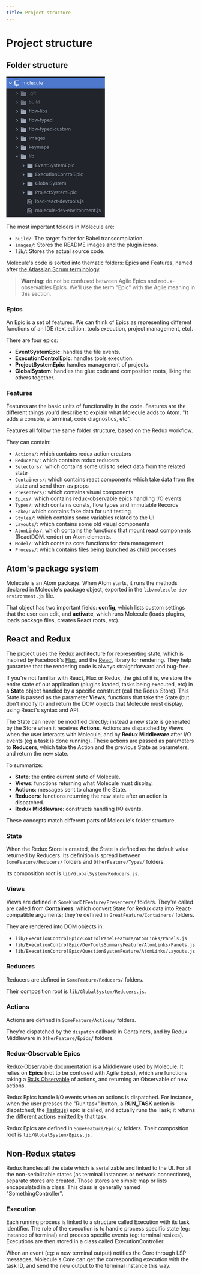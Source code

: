 ```yaml
---
title: Project structure
---
```


# Project structure

## Folder structure

![Molecule's folder structure](assets/molecule-folders.png)

The most important folders in Molecule are:

* `build/`: The target folder for Babel transcompilation.
* `images/`: Stores the README images and the plugin icons.
* `lib/`: Stores the actual source code.

Molecule's code is sorted into thematic folders: Epics and Features, named
after
[the Atlassian Scrum terminology](https://www.atlassian.com/agile/project-management/epics-stories-themes).

> **Warning**: do not be confused between Agile Epics and redux-observables Epics. We'll use the term "Epic" with the Agile meaning in this section.

### Epics

An Epic is a set of features. We can think of Epics as representing different
functions of an IDE (text edition, tools execution, project management, etc).

There are four epics:

- **EventSystemEpic**: handles the file events.
- **ExecutionControlEpic**: handles tools execution.
- **ProjectSystemEpic**: handles management of projects.
- **GlobalSystem**: handles the glue code and composition roots, liking the others together.

### Features

Features are the basic units of functionality in the code. Features are the
different things you'd describe to explain what Molecule adds to Atom. "It adds
a console, a terminal, code diagnostics, etc".

Features all follow the same folder structure, based on the Redux workflow.

They can contain:

- `Actions/`: which contains redux action creators
- `Reducers/`: which contains redux reducers
- `Selectors/`: which contains some utils to select data from the related state
- `Containers/`: which contains react components which take data from the state and send them as props
- `Presenters/`: which contains visual components
- `Epics/`: which contains redux-observable epics handling I/O events
- `Types/`: which contains consts, flow types and immutable Records
- `Fake/`: which contains fake data for unit testing
- `Styles/`: which contains some variables related to the UI
- `Layouts/`: which contains some old visual components
- `AtomLinks/`: which contains the functions that mount react components (ReactDOM.render) on Atom elements.
- `Model/`: which contains core functions for data management
- `Process/`: which contains files being launched as child processes


## Atom's package system

Molecule is an Atom package. When Atom starts, it runs the methods declared in
Molecule's package object, exported in the `lib/molecule-dev-environment.js`
file.

That object has two important fields: **config**, which lists custom settings
that the user can edit, and **activate**, which runs Molecule (loads plugins,
loads package files, creates React roots, etc).

## React and Redux

The project uses the [Redux](https://redux.js.org/) architecture for
representing state, which is inspired by Facebook's
[Flux](https://facebook.github.io/flux/docs/in-depth-overview.html#content), and
the [React](https://reactjs.org/) library for rendering. They help guarantee
that the rendering code is always straightforward and bug-free.

If you're not familiar with React, Flux or Redux, the gist of it is, we store
the entire state of our application (plugins loaded, tasks being executed, etc)
in a **State** object handled by a specific construct (call the Redux Store).
This State is passed as the parameter **Views**; functions that
take the State (but don't modify it) and return the DOM objects that Molecule
must display, using React's syntax and API.

The State can never be modified directly; instead a new state is generated by
the Store when it receives **Actions**. Actions are dispatched by Views when the
user interacts with Molecule, and by **Redux Middleware** after I/O events (eg a
task is done running). These actions are passed as parameters to **Reducers**,
which take the Action and the previous State as parameters, and return the
new state.

To summarize:

* **State**: the entire current state of Molecule.
* **Views**: functions returning what Molecule must display.
* **Actions**: messages sent to change the State.
* **Reducers**: functions returning the new state after an action is dispatched.
* **Redux Middleware**: constructs handling I/O events.

These concepts match different parts of Molecule's folder structure.

### State

When the Redux Store is created, the State is defined as the default value
returned by Reducers. Its definition is spread between `SomeFeature/Reducers/`
folders and `OtherFeature/Types/` folders.

Its composition root is `lib/GlobalSystem/Reducers.js`.

### Views

Views are defined in `SomeKindOfFeature/Presenters/` folders. They're called
are called from **Containers**, which convert State for Redux data into
React-compatible arguments; they're defined in `GreatFeature/Containers/`
folders.

They are rendered into DOM objects in:
- `lib/ExecutionControlEpic/ControlPanelFeature/AtomLinks/Panels.js`
- `lib/ExecutionControlEpic/DevToolsSummaryFeature/AtomLinks/Panels.js`
- `lib/ExecutionControlEpic/QuestionSystemFeature/AtomLinks/Layouts.js`

### Reducers

Reducers are defined in `SomeFeature/Reducers/` folders.

Their composition root is `lib/GlobalSystem/Reducers.js`.

### Actions

Actions are defined in `SomeFeature/Actions/` folders.

They're dispatched by the `dispatch` callback in Containers, and by Redux
Middleware in `OtherFeature/Epics/` folders.

### Redux-Observable Epics

[Redux-Observable documentation](https://redux-observable.js.org/l) is a
Middleware used by Molecule. It relies on **Epics** (not to be confused with
Agile Epics), which are functions taking a
[RxJs Observable](http://reactivex.io/documentation/observable.html) of
actions, and returning an Observable of new actions.

Redux Epics handle I/O events when an actions is dispatched. For instance, when
the user presses the "Run task" button, a **RUN_TASK** action is dispatched; the [Tasks.js](https://github.com/alanzanattadev/atom-molecule-dev-environment/tree/master/lib/ProjectSystemEpic/LanguageServerProtocolFeature/Epics/Tasks.js)) epic is
called, and actually runs the Task; it returns the different actions
emitted by that task.

Redux Epics are defined in `SomeFeature/Epics/` folders. Their composition root
is `lib/GlobalSystem/Epics.js`.


## Non-Redux states

Redux handles all the state which is serializable and linked to the UI. For all
the non-serializable states (as terminal instances or network connections),
separate stores are created. Those stores are simple map or lists encapsulated
in a class. This class is generally named "SomethingController".

### Execution

Each running process is linked to a structure called Execution with its task identifier. The role of the execution is to handle process specific state (eg: instance of terminal) and process specific events (eg: terminal resizes). Executions are then stored in a class called ExecutionController.

When an event (eg: a new terminal output) notifies the Core through LSP messages, Molecule's Core can get the corresponding execution with the task ID, and send the new output to the terminal instance this way.
